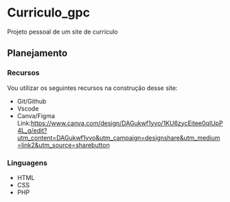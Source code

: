 # Curriculo_gpc

Projeto pessoal de um site de currículo

## Planejamento

### Recursos

Vou utilizar os seguintes recursos na construção desse site:
- Git/Github
- Vscode
- Canva/Figma Link:https://www.canva.com/design/DAGukwf1yvo/1KU6zycEitee0qIUpP4L_g/edit?utm_content=DAGukwf1yvo&utm_campaign=designshare&utm_medium=link2&utm_source=sharebutton

### Linguagens

- HTML
- CSS
- PHP
